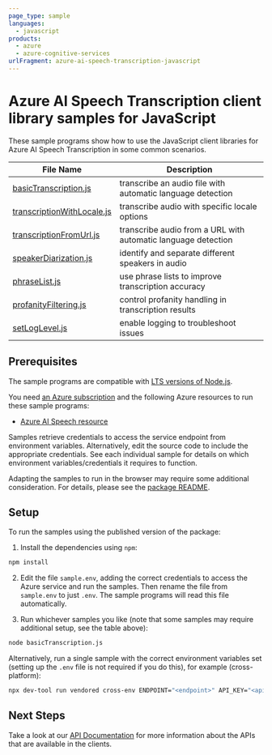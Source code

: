 ```yaml
---
page_type: sample
languages:
  - javascript
products:
  - azure
  - azure-cognitive-services
urlFragment: azure-ai-speech-transcription-javascript
---
```


# Azure AI Speech Transcription client library samples for JavaScript

These sample programs show how to use the JavaScript client libraries for Azure AI Speech Transcription in some common scenarios.

| **File Name**                                           | **Description**                                               |
| ------------------------------------------------------- | ------------------------------------------------------------- |
| [basicTranscription.js][basictranscription]             | transcribe an audio file with automatic language detection    |
| [transcriptionWithLocale.js][transcriptionwithlocale]   | transcribe audio with specific locale options                 |
| [transcriptionFromUrl.js][transcriptionfromurl]         | transcribe audio from a URL with automatic language detection |
| [speakerDiarization.js][speakerdiarization]             | identify and separate different speakers in audio             |
| [phraseList.js][phraselist]                             | use phrase lists to improve transcription accuracy            |
| [profanityFiltering.js][profanityfiltering]             | control profanity handling in transcription results           |
| [setLogLevel.js][setloglevel]                           | enable logging to troubleshoot issues                         |

## Prerequisites

The sample programs are compatible with [LTS versions of Node.js](https://github.com/nodejs/release#release-schedule).

You need [an Azure subscription][freesub] and the following Azure resources to run these sample programs:

- [Azure AI Speech resource][createinstance_azureaispeechresource]

Samples retrieve credentials to access the service endpoint from environment variables. Alternatively, edit the source code to include the appropriate credentials. See each individual sample for details on which environment variables/credentials it requires to function.

Adapting the samples to run in the browser may require some additional consideration. For details, please see the [package README][package].

## Setup

To run the samples using the published version of the package:

1. Install the dependencies using `npm`:

```bash
npm install
```

2. Edit the file `sample.env`, adding the correct credentials to access the Azure service and run the samples. Then rename the file from `sample.env` to just `.env`. The sample programs will read this file automatically.

3. Run whichever samples you like (note that some samples may require additional setup, see the table above):

```bash
node basicTranscription.js
```

Alternatively, run a single sample with the correct environment variables set (setting up the `.env` file is not required if you do this), for example (cross-platform):

```bash
npx dev-tool run vendored cross-env ENDPOINT="<endpoint>" API_KEY="<api key>" AUDIO_FILE_PATH="<audio file path>" node basicTranscription.js
```

## Next Steps

Take a look at our [API Documentation][apiref] for more information about the APIs that are available in the clients.

[basictranscription]: https://github.com/Azure/azure-sdk-for-js/blob/main/sdk/cognitiveservices/azure-ai-speech-transcription/samples/v1/javascript/basicTranscription.js
[transcriptionwithlocale]: https://github.com/Azure/azure-sdk-for-js/blob/main/sdk/cognitiveservices/azure-ai-speech-transcription/samples/v1/javascript/transcriptionWithLocale.js
[transcriptionfromurl]: https://github.com/Azure/azure-sdk-for-js/blob/main/sdk/cognitiveservices/azure-ai-speech-transcription/samples/v1/javascript/transcriptionFromUrl.js
[speakerdiarization]: https://github.com/Azure/azure-sdk-for-js/blob/main/sdk/cognitiveservices/azure-ai-speech-transcription/samples/v1/javascript/speakerDiarization.js
[phraselist]: https://github.com/Azure/azure-sdk-for-js/blob/main/sdk/cognitiveservices/azure-ai-speech-transcription/samples/v1/javascript/phraseList.js
[profanityfiltering]: https://github.com/Azure/azure-sdk-for-js/blob/main/sdk/cognitiveservices/azure-ai-speech-transcription/samples/v1/javascript/profanityFiltering.js
[setloglevel]: https://github.com/Azure/azure-sdk-for-js/blob/main/sdk/cognitiveservices/azure-ai-speech-transcription/samples/v1/javascript/setLogLevel.js
[apiref]: https://learn.microsoft.com/javascript/api/@azure/azure-ai-speech-transcription?view=azure-node-preview
[freesub]: https://azure.microsoft.com/free/
[createinstance_azureaispeechresource]: https://learn.microsoft.com/azure/ai-services/speech-service/overview
[package]: https://github.com/Azure/azure-sdk-for-js/tree/main/sdk/cognitiveservices/azure-ai-speech-transcription/README.md
